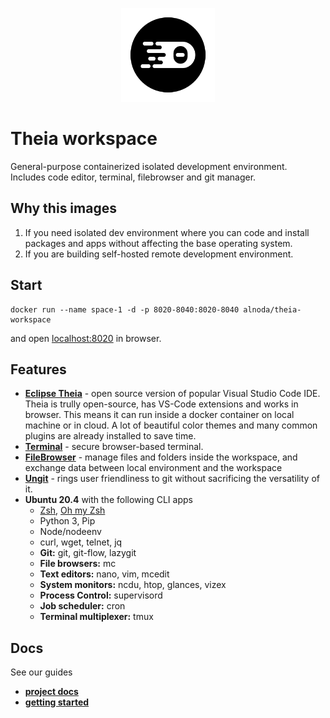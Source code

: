 <p align="center">
  <img src="./img/theia.svg" alt="Theia logo" width="150">
</p>  

# Theia workspace

General-purpose containerized isolated development environment.  
Includes code editor, terminal, filebrowser and git manager. 

## Why this images

1. If you need isolated dev environment where you can code and install packages and apps without affecting the base operating system.
2. If you are building self-hosted remote development environment.

## Start
 
```
docker run --name space-1 -d -p 8020-8040:8020-8040 alnoda/theia-workspace
```  

and open [localhost:8020](http://localhost:8020) in browser.  

## Features

- [**Eclipse Theia**](https://theia-ide.org/docs/) - open source version of popular Visual Studio Code IDE. Theia is trully open-source, has 
VS-Code extensions and works in browser. This means it can run inside a docker container on local machine or in cloud. A lot of beautiful color themes and many common plugins are already installed to save time.  
- [**Terminal**](https://github.com/tsl0922/ttyd) - secure browser-based terminal.
- [**FileBrowser**](https://github.com/filebrowser/filebrowser)  - manage files and folders inside the workspace, and exchange data between local environment and the workspace
- [**Ungit**](https://github.com/FredrikNoren/ungit) - rings user friendliness to git without sacrificing the versatility of it.
- **Ubuntu 20.4** with the following CLI apps
    - [Zsh](https://www.zsh.org/), [Oh my Zsh](https://ohmyz.sh/)
    - Python 3, Pip 
    - Node/nodeenv
    - curl, wget, telnet, jq
    - **Git:** git, git-flow, lazygit 
    - **File browsers:** mc
    - **Text editors:** nano, vim, mcedit
    - **System monitors:** ncdu, htop, glances, vizex
    - **Process Control:** supervisord
    - **Job scheduler:** cron
    - **Terminal multiplexer:** tmux 

## Docs

See our guides

- [**project docs**](https://docs.alnoda.org/)
- [**getting started**](https://docs.alnoda.org/get-started/common-features/)

